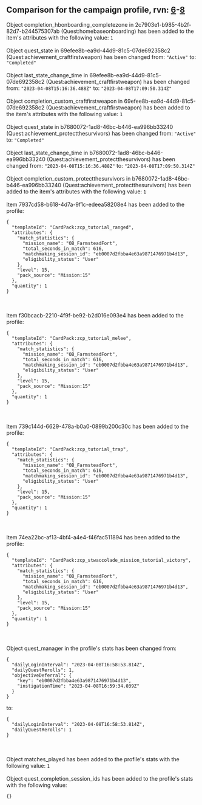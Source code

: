 ## Comparison for the campaign profile, rvn: [6](https://github.com/PRO100KatYT/FortniteProfileRevisions/tree/main/profiles/campaign/6%20campaign.json)-[8](https://github.com/PRO100KatYT/FortniteProfileRevisions/tree/main/profiles/campaign/8%20campaign.json)

Object completion_hbonboarding_completezone in 2c7903e1-b985-4b2f-82d7-b244575307ab (Quest:homebaseonboarding) has been added to the item's attributes with the following value: `1`
<br><br>
Object quest_state in 69efee8b-ea9d-44d9-81c5-07de692358c2 (Quest:achievement_craftfirstweapon) has been changed from: `"Active"` to: `"Completed"`
<br><br>
Object last_state_change_time in 69efee8b-ea9d-44d9-81c5-07de692358c2 (Quest:achievement_craftfirstweapon) has been changed from: `"2023-04-08T15:16:36.488Z"` to: `"2023-04-08T17:09:50.314Z"`
<br><br>
Object completion_custom_craftfirstweapon in 69efee8b-ea9d-44d9-81c5-07de692358c2 (Quest:achievement_craftfirstweapon) has been added to the item's attributes with the following value: `1`
<br><br>
Object quest_state in b7680072-1ad8-46bc-b446-ea996bb33240 (Quest:achievement_protectthesurvivors) has been changed from: `"Active"` to: `"Completed"`
<br><br>
Object last_state_change_time in b7680072-1ad8-46bc-b446-ea996bb33240 (Quest:achievement_protectthesurvivors) has been changed from: `"2023-04-08T15:16:36.488Z"` to: `"2023-04-08T17:09:50.314Z"`
<br><br>
Object completion_custom_protectthesurvivors in b7680072-1ad8-46bc-b446-ea996bb33240 (Quest:achievement_protectthesurvivors) has been added to the item's attributes with the following value: `1`
<br><br>
Item 7937cd58-b618-4d7a-9f1c-edeea58208e4 has been added to the profile:

```
{
  "templateId": "CardPack:zcp_tutorial_ranged",
  "attributes": {
    "match_statistics": {
      "mission_name": "OB_FarmsteadFort",
      "total_seconds_in_match": 616,
      "matchmaking_session_id": "eb0007d2fbba4e63a9871476971b4d13",
      "eligibility_status": "User"
    },
    "level": 15,
    "pack_source": "Mission:15"
  },
  "quantity": 1
}
```

<br><br>
Item f30bcacb-2210-4f9f-be92-b2d016e093e4 has been added to the profile:

```
{
  "templateId": "CardPack:zcp_tutorial_melee",
  "attributes": {
    "match_statistics": {
      "mission_name": "OB_FarmsteadFort",
      "total_seconds_in_match": 616,
      "matchmaking_session_id": "eb0007d2fbba4e63a9871476971b4d13",
      "eligibility_status": "User"
    },
    "level": 15,
    "pack_source": "Mission:15"
  },
  "quantity": 1
}
```

<br><br>
Item 739c144d-6629-478a-b0a0-0899b200c30c has been added to the profile:

```
{
  "templateId": "CardPack:zcp_tutorial_trap",
  "attributes": {
    "match_statistics": {
      "mission_name": "OB_FarmsteadFort",
      "total_seconds_in_match": 616,
      "matchmaking_session_id": "eb0007d2fbba4e63a9871476971b4d13",
      "eligibility_status": "User"
    },
    "level": 15,
    "pack_source": "Mission:15"
  },
  "quantity": 1
}
```

<br><br>
Item 74ea22bc-af13-4bf4-a4e4-f46fac511894 has been added to the profile:

```
{
  "templateId": "CardPack:zcp_stwaccolade_mission_tutorial_victory",
  "attributes": {
    "match_statistics": {
      "mission_name": "OB_FarmsteadFort",
      "total_seconds_in_match": 616,
      "matchmaking_session_id": "eb0007d2fbba4e63a9871476971b4d13",
      "eligibility_status": "User"
    },
    "level": 15,
    "pack_source": "Mission:15"
  },
  "quantity": 1
}
```

<br><br>
Object quest_manager in the profile's stats has been changed from:

```
{
  "dailyLoginInterval": "2023-04-08T16:58:53.814Z",
  "dailyQuestRerolls": 1,
  "objectiveDeferral": {
    "key": "eb0007d2fbba4e63a9871476971b4d13",
    "instigationTime": "2023-04-08T16:59:34.039Z"
  }
}
```

to:

```
{
  "dailyLoginInterval": "2023-04-08T16:58:53.814Z",
  "dailyQuestRerolls": 1
}
```

<br><br>
Object matches_played has been added to the profile's stats with the following value: `1`
<br><br>
Object quest_completion_session_ids has been added to the profile's stats with the following value:

```
{}
```

<br><br>
